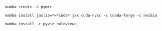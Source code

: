 
```
mamba create -n pymir
```

```
mamba install jaxlib=*=*cuda* jax cuda-nvcc -c conda-forge -c nvidia
```

```
mamba install -c pyviz holoviews
```